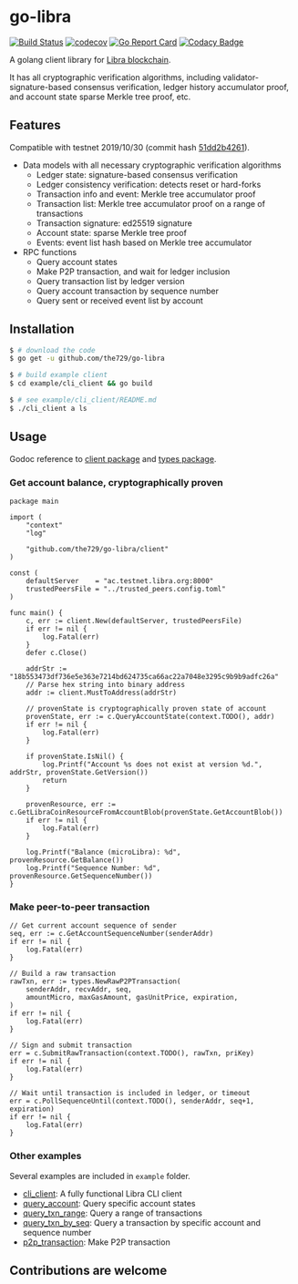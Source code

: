 # go-libra

[![Build Status](https://travis-ci.org/the729/go-libra.svg?branch=master)](https://travis-ci.org/the729/go-libra)
[![codecov](https://codecov.io/gh/the729/go-libra/branch/master/graph/badge.svg)](https://codecov.io/gh/the729/go-libra)
[![Go Report Card](https://goreportcard.com/badge/github.com/the729/go-libra)](https://goreportcard.com/report/github.com/the729/go-libra)
[![Codacy Badge](https://api.codacy.com/project/badge/Grade/15abfbbb81354b7fae9656baa6204002)](https://www.codacy.com/app/the729/go-libra?utm_source=github.com&amp;utm_medium=referral&amp;utm_content=the729/go-libra&amp;utm_campaign=Badge_Grade)

A golang client library for [Libra blockchain](https://github.com/libra/libra). 

It has all cryptographic verification algorithms, including validator-signature-based consensus verification, ledger history accumulator proof, and account state sparse Merkle tree proof, etc. 

## Features

Compatible with testnet 2019/10/30 (commit hash [51dd2b4261](https://github.com/libra/libra/commit/51dd2b4261d6b80ee8207c02bfd6beb8f84b1ae5)).

- Data models with all necessary cryptographic verification algorithms
  - Ledger state: signature-based consensus verification
  - Ledger consistency verification: detects reset or hard-forks
  - Transaction info and event: Merkle tree accumulator proof
  - Transaction list: Merkle tree accumulator proof on a range of transactions
  - Transaction signature: ed25519 signature
  - Account state: sparse Merkle tree proof
  - Events: event list hash based on Merkle tree accumulator
- RPC functions
  - Query account states
  - Make P2P transaction, and wait for ledger inclusion
  - Query transaction list by ledger version
  - Query account transaction by sequence number
  - Query sent or received event list by account

## Installation

```bash
$ # download the code
$ go get -u github.com/the729/go-libra

$ # build example client
$ cd example/cli_client && go build

$ # see example/cli_client/README.md
$ ./cli_client a ls
```

## Usage

Godoc reference to [client package](https://godoc.org/github.com/the729/go-libra/client) and  [types package](https://godoc.org/github.com/the729/go-libra/types).

### Get account balance, cryptographically proven

```golang
package main

import (
	"context"
	"log"

	"github.com/the729/go-libra/client"
)

const (
	defaultServer    = "ac.testnet.libra.org:8000"
	trustedPeersFile = "../trusted_peers.config.toml"
)

func main() {
	c, err := client.New(defaultServer, trustedPeersFile)
	if err != nil {
		log.Fatal(err)
	}
	defer c.Close()

	addrStr := "18b553473df736e5e363e7214bd624735ca66ac22a7048e3295c9b9b9adfc26a"
	// Parse hex string into binary address
	addr := client.MustToAddress(addrStr)

	// provenState is cryptographically proven state of account
	provenState, err := c.QueryAccountState(context.TODO(), addr)
	if err != nil {
		log.Fatal(err)
	}

	if provenState.IsNil() {
		log.Printf("Account %s does not exist at version %d.", addrStr, provenState.GetVersion())
		return
	}

	provenResource, err := c.GetLibraCoinResourceFromAccountBlob(provenState.GetAccountBlob())
	if err != nil {
		log.Fatal(err)
	}

	log.Printf("Balance (microLibra): %d", provenResource.GetBalance())
	log.Printf("Sequence Number: %d", provenResource.GetSequenceNumber())
}
```

### Make peer-to-peer transaction

```golang
// Get current account sequence of sender
seq, err := c.GetAccountSequenceNumber(senderAddr)
if err != nil {
	log.Fatal(err)
}

// Build a raw transaction
rawTxn, err := types.NewRawP2PTransaction(
	senderAddr, recvAddr, seq,
	amountMicro, maxGasAmount, gasUnitPrice, expiration,
)
if err != nil {
	log.Fatal(err)
}

// Sign and submit transaction
err = c.SubmitRawTransaction(context.TODO(), rawTxn, priKey)
if err != nil {
	log.Fatal(err)
}

// Wait until transaction is included in ledger, or timeout
err = c.PollSequenceUntil(context.TODO(), senderAddr, seq+1, expiration)
if err != nil {
	log.Fatal(err)
}
```

### Other examples

Several examples are included in `example` folder.
- [cli_client](example/cli_client): A fully functional Libra CLI client
- [query_account](example/query_account): Query specific account states
- [query_txn_range](example/query_txn_range): Query a range of transactions
- [query_txn_by_seq](example/query_txn_by_seq): Query a transaction by specific account and sequence number
- [p2p_transaction](example/p2p_transaction): Make P2P transaction

## Contributions are welcome
